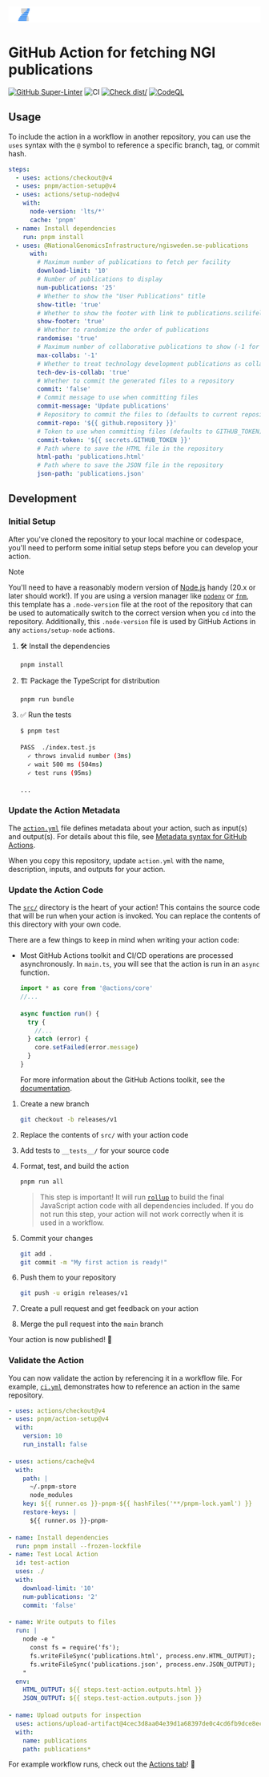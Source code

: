 ![ngi-publications](https://raw.githubusercontent.com/NationalGenomicsInfrastructure/ngi-firn/refs/heads/main/docs/images/repoheader.svg)

# GitHub Action for fetching NGI publications

[![GitHub Super-Linter](https://github.com/actions/typescript-action/actions/workflows/linter.yml/badge.svg)](https://github.com/super-linter/super-linter)
![CI](https://github.com/actions/typescript-action/actions/workflows/ci.yml/badge.svg)
[![Check dist/](https://github.com/actions/typescript-action/actions/workflows/check-dist.yml/badge.svg)](https://github.com/actions/typescript-action/actions/workflows/check-dist.yml)
[![CodeQL](https://github.com/actions/typescript-action/actions/workflows/codeql-analysis.yml/badge.svg)](https://github.com/actions/typescript-action/actions/workflows/codeql-analysis.yml)

## Usage

To include the action in a workflow in another repository, you can use the
`uses` syntax with the `@` symbol to reference a specific branch, tag, or commit
hash.

```yaml
steps:
  - uses: actions/checkout@v4
  - uses: pnpm/action-setup@v4
  - uses: actions/setup-node@v4
    with:
      node-version: 'lts/*'
      cache: 'pnpm'
  - name: Install dependencies
    run: pnpm install
  - uses: @NationalGenomicsInfrastructure/ngisweden.se-publications
      with:
        # Maximum number of publications to fetch per facility
        download-limit: '10'
        # Number of publications to display
        num-publications: '25'
        # Whether to show the "User Publications" title
        show-title: 'true'
        # Whether to show the footer with link to publications.scilifelab.se
        show-footer: 'true'
        # Whether to randomize the order of publications
        randomise: 'true'
        # Maximum number of collaborative publications to show (-1 for no limit)
        max-collabs: '-1'
        # Whether to treat technology development publications as collaborations
        tech-dev-is-collab: 'true'
        # Whether to commit the generated files to a repository
        commit: 'false'
        # Commit message to use when committing files
        commit-message: 'Update publications'
        # Repository to commit the files to (defaults to current repository)
        commit-repo: '${{ github.repository }}'
        # Token to use when committing files (defaults to GITHUB_TOKEN)
        commit-token: '${{ secrets.GITHUB_TOKEN }}'
        # Path where to save the HTML file in the repository
        html-path: 'publications.html'
        # Path where to save the JSON file in the repository
        json-path: 'publications.json'
```

## Development

### Initial Setup

After you've cloned the repository to your local machine or codespace, you'll
need to perform some initial setup steps before you can develop your action.

> [!NOTE]
>
> You'll need to have a reasonably modern version of
> [Node.js](https://nodejs.org) handy (20.x or later should work!). If you are
> using a version manager like [`nodenv`](https://github.com/nodenv/nodenv) or
> [`fnm`](https://github.com/Schniz/fnm), this template has a `.node-version`
> file at the root of the repository that can be used to automatically switch to
> the correct version when you `cd` into the repository. Additionally, this
> `.node-version` file is used by GitHub Actions in any `actions/setup-node`
> actions.

1. :hammer_and_wrench: Install the dependencies

   ```bash
   pnpm install
   ```

1. :building_construction: Package the TypeScript for distribution

   ```bash
   pnpm run bundle
   ```

1. :white_check_mark: Run the tests

   ```bash
   $ pnpm test

   PASS  ./index.test.js
     ✓ throws invalid number (3ms)
     ✓ wait 500 ms (504ms)
     ✓ test runs (95ms)

   ...
   ```

### Update the Action Metadata

The [`action.yml`](action.yml) file defines metadata about your action, such as
input(s) and output(s). For details about this file, see
[Metadata syntax for GitHub Actions](https://docs.github.com/en/actions/creating-actions/metadata-syntax-for-github-actions).

When you copy this repository, update `action.yml` with the name, description,
inputs, and outputs for your action.

### Update the Action Code

The [`src/`](./src/) directory is the heart of your action! This contains the
source code that will be run when your action is invoked. You can replace the
contents of this directory with your own code.

There are a few things to keep in mind when writing your action code:

- Most GitHub Actions toolkit and CI/CD operations are processed asynchronously.
  In `main.ts`, you will see that the action is run in an `async` function.

  ```javascript
  import * as core from '@actions/core'
  //...

  async function run() {
    try {
      //...
    } catch (error) {
      core.setFailed(error.message)
    }
  }
  ```

  For more information about the GitHub Actions toolkit, see the
  [documentation](https://github.com/actions/toolkit/blob/master/README.md).

1. Create a new branch

   ```bash
   git checkout -b releases/v1
   ```

1. Replace the contents of `src/` with your action code
1. Add tests to `__tests__/` for your source code
1. Format, test, and build the action

   ```bash
   pnpm run all
   ```

   > This step is important! It will run [`rollup`](https://rollupjs.org/) to
   > build the final JavaScript action code with all dependencies included. If
   > you do not run this step, your action will not work correctly when it is
   > used in a workflow.

1. Commit your changes

   ```bash
   git add .
   git commit -m "My first action is ready!"
   ```

1. Push them to your repository

   ```bash
   git push -u origin releases/v1
   ```

1. Create a pull request and get feedback on your action
1. Merge the pull request into the `main` branch

Your action is now published! :rocket:

### Validate the Action

You can now validate the action by referencing it in a workflow file. For
example, [`ci.yml`](./.github/workflows/ci.yml) demonstrates how to reference an
action in the same repository.

```yaml
- uses: actions/checkout@v4
- uses: pnpm/action-setup@v4
  with:
    version: 10
    run_install: false

- uses: actions/cache@v4
  with:
    path: |
      ~/.pnpm-store
      node_modules
    key: ${{ runner.os }}-pnpm-${{ hashFiles('**/pnpm-lock.yaml') }}
    restore-keys: |
      ${{ runner.os }}-pnpm-

- name: Install dependencies
  run: pnpm install --frozen-lockfile
- name: Test Local Action
  id: test-action
  uses: ./
  with:
    download-limit: '10'
    num-publications: '2'
    commit: 'false'

- name: Write outputs to files
  run: |
    node -e "
      const fs = require('fs');
      fs.writeFileSync('publications.html', process.env.HTML_OUTPUT);
      fs.writeFileSync('publications.json', process.env.JSON_OUTPUT);
    "
  env:
    HTML_OUTPUT: ${{ steps.test-action.outputs.html }}
    JSON_OUTPUT: ${{ steps.test-action.outputs.json }}

- name: Upload outputs for inspection
  uses: actions/upload-artifact@4cec3d8aa04e39d1a68397de0c4cd6fb9dce8ec1 # v4
  with:
    name: publications
    path: publications*
```

For example workflow runs, check out the
[Actions tab](https://github.com/NationalGenomicsInfrastructure/ngisweden.se-publications/actions)!
:rocket:

